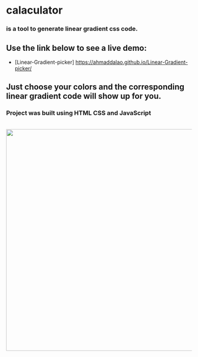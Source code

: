 # calaculator


### is a tool to generate linear gradient css code.


## Use the link below to see a live demo:

- [Linear-Gradient-picker] https://ahmaddalao.github.io/Linear-Gradient-picker/


## Just choose your colors and the corresponding linear gradient code will show up for you.

### Project was built using HTML CSS and JavaScript


<br>
    <img src="https://raw.githubusercontent.com/AhmadDalao/calculator/master/images/calc.png" height="600" width="800"/>
<br>

